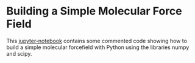 # Building a Simple Molecular Force Field

This [jupyter-notebook](https://colab.research.google.com/drive/1nxv8pMykWkkahoVp3kKmO7IBPPtziUsD) contains some commented code showing  how to build a simple molecular forcefield with Python using the libraries numpy and scipy.
